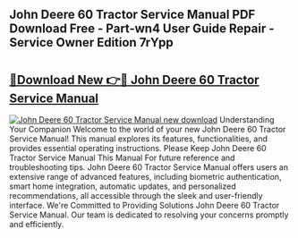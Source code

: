 ## John Deere 60 Tractor Service Manual PDF Download Free - Part-wn4 User Guide Repair - Service Owner Edition 7rYpp

# <h2><a href="http://bc96260.oget.top/?id=John+Deere+60+Tractor+Service+Manual">🔗Download New 👉🔴 John Deere 60 Tractor Service Manual</a></h2>

[![John Deere 60 Tractor Service Manual new download](https://i.imgur.com/5g1atiW.png)](http://bc96260.oget.top/?id=John+Deere+60+Tractor+Service+Manual)
Understanding Your Companion Welcome to the world of your new John Deere 60 Tractor Service Manual! This manual explores its features, functionalities, and provides essential operating instructions. Please Keep John Deere 60 Tractor Service Manual This Manual For future reference and troubleshooting tips. John Deere 60 Tractor Service Manual offers users an extensive range of advanced features, including biometric authentication, smart home integration, automatic updates, and personalized recommendations, all accessible through the sleek and user-friendly interface. We're Committed to Providing Solutions John Deere 60 Tractor Service Manual. Our team is dedicated to resolving your concerns promptly and efficiently.

